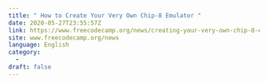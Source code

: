 ```yaml
---
title: " How to Create Your Very Own Chip-8 Emulator "
date: 2020-05-27T23:55:57Z
link: https://www.freecodecamp.org/news/creating-your-very-own-chip-8-emulator/?utm_medium=RSS&utm_source=news.12bit.vn
site: www.freecodecamp.org/news
language: English
category:
  -   
draft: false
---
```

